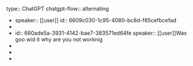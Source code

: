 type:: ChatGPT
chatgpt-flow:: alternating

- speaker:: [[user]]
  id:: 6609c030-1c95-4080-bc8d-f85cefbcefad
-
- id:: 660ade5a-3931-4142-bae7-383571ed64fe
  speaker:: [[user]]Was goo wid it why are you not worknig
-
-
-